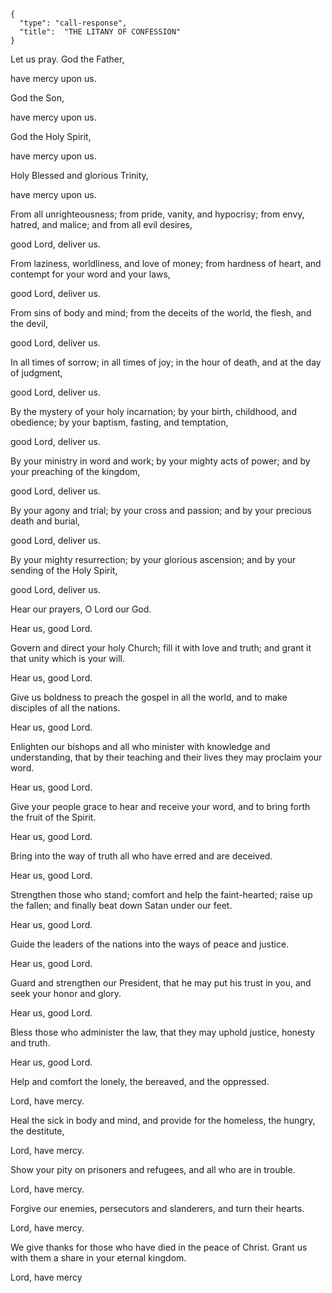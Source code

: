 ```
{
  "type": "call-response",
  "title":  "THE LITANY OF CONFESSION"
}
```

Let us pray.
God the Father,

have mercy upon us.

God the Son,

have mercy upon us.

God the Holy Spirit,

have mercy upon us.

Holy Blessed and glorious Trinity,

have mercy upon us.

From all unrighteousness; from pride,
vanity, and hypocrisy; from envy,
hatred, and malice; and from all
evil desires,

good Lord, deliver us.

From laziness, worldliness, and love of
money; from hardness of heart, and
contempt for your word and
your laws,

good Lord, deliver us.

From sins of body and mind; from the
deceits of the world, the flesh, and
the devil,

good Lord, deliver us.

In all times of sorrow; in all times of
joy; in the hour of death,
and at the day of judgment,

good Lord, deliver us.

By the mystery of your holy
incarnation; by your birth, childhood,
and obedience; by your baptism,
fasting, and temptation,

good Lord, deliver us.

By your ministry in word and work;
by your mighty acts of power; and by
your preaching of the kingdom,

good Lord, deliver us.

By your agony and trial; by your cross
and passion; and by your precious
death and burial,

good Lord, deliver us.

By your mighty resurrection; by your
glorious ascension; and by your
sending of the Holy Spirit,

good Lord, deliver us.

Hear our prayers, O Lord our God.

Hear us, good Lord.

Govern and direct your holy Church;
fill it with love and truth; and grant it
that unity which is your will.

Hear us, good Lord.

Give us boldness to preach the gospel
in all the world, and to make disciples
of all the nations.

Hear us, good Lord.

Enlighten our bishops and all who
minister with knowledge and
understanding, that by their teaching
and their lives they may proclaim
your word.

Hear us, good Lord.

Give your people grace to hear and
receive your word, and to bring forth
the fruit of the Spirit.

Hear us, good Lord.

Bring into the way of truth all who
have erred and are deceived.

Hear us, good Lord.

Strengthen those who stand;
comfort and help the faint-hearted;
raise up the fallen; and finally beat
down Satan under our feet.

Hear us, good Lord.

Guide the leaders of the nations into
the ways of peace and justice.

Hear us, good Lord.

Guard and strengthen our President,
that he may put his trust in you,
and seek your honor and glory.

Hear us, good Lord.

Bless those who administer the law,
that they may uphold justice, honesty
and truth.

Hear us, good Lord.

Help and comfort the lonely, the
bereaved, and the oppressed.

Lord, have mercy.

Heal the sick in body and mind, and
provide for the homeless, the hungry,
the destitute,

Lord, have mercy.

Show your pity on prisoners and
refugees, and all who are in trouble.

Lord, have mercy.

Forgive our enemies, persecutors and
slanderers, and turn their hearts.

Lord, have mercy.

We give thanks for those who have
died in the peace of Christ. Grant us
with them a share in your eternal
kingdom.

Lord, have mercy

